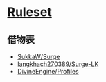 # [Ruleset](https://ruleset.isteed.cc)

## 借物表

- [SukkaW/Surge](https://github.com/SukkaW/Surge)
- [langkhach270389/Surge-LK](https://github.com/langkhach270389/Surge-LK)
- [DivineEngine/Profiles](https://github.com/DivineEngine/Profiles)

